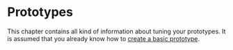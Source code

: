 # Prototypes

This chapter contains all kind of information about tuning your prototypes. It is assumed that you already know how to [create a basic prototype]().